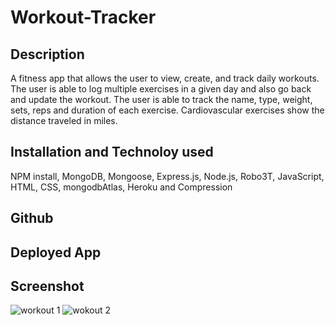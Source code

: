 # Workout-Tracker

## Description
A fitness app that allows the user to view, create, and track daily workouts. The user is able to log multiple exercises in a given day and also go back and update the workout. The user is able to track the name, type, weight, sets, reps and duration of each exercise. Cardiovascular exercises show the distance traveled in miles.

## Installation and Technoloy used

NPM install, MongoDB, Mongoose, Express.js, Node.js, Robo3T, JavaScript, HTML, CSS, mongodbAtlas, Heroku and Compression

## Github


## Deployed App

## Screenshot 
![workout 1](https://user-images.githubusercontent.com/65136237/137032858-c891a532-e680-4aae-9312-c5b98ab28b1b.PNG)
![wokout 2](https://user-images.githubusercontent.com/65136237/137032880-0fae5900-2161-44a4-8eef-ddf833e5196a.PNG)
